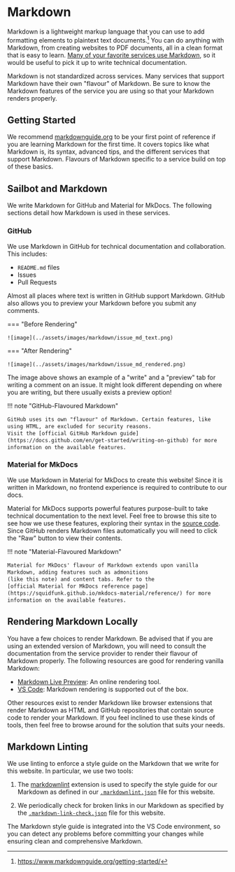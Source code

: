 # Markdown

Markdown is a lightweight markup language that you can use to add formatting elements to plaintext text documents.[^1]
You can do anything with Markdown, from creating websites to PDF documents, all in a clean format that is easy to
learn. [Many of your favorite services use Markdown](https://www.markdownguide.org/tools/), so it would be useful
to pick it up to write technical documentation.

Markdown is not standardized across services. Many services that support Markdown have their
own "flavour" of Markdown. Be sure to know the Markdown features of the service
you are using so that your Markdown renders properly.

## Getting Started

We recommend [markdownguide.org](https://www.markdownguide.org/) to be your first point of reference if you are learning
Markdown for the first time. It covers topics like what Markdown is, its syntax, advanced tips, and the different
services that support Markdown. Flavours of Markdown specific to a service build on top of these basics.

## Sailbot and Markdown

We write Markdown for GitHub and Material for MkDocs. The following sections
detail how Markdown is used in these services.

### GitHub

We use Markdown in GitHub for technical documentation and collaboration. This includes:

- `README.md` files
- Issues
- Pull Requests

Almost all places where text is written in GitHub support Markdown. GitHub also allows you to preview
your Markdown before you submit any comments.

=== "Before Rendering"

    ![image](../assets/images/markdown/issue_md_text.png)

=== "After Rendering"

    ![image](../assets/images/markdown/issue_md_rendered.png)

The image above shows an example of a "write" and a "preview" tab for writing a comment on an issue. It might look
different depending on where you are writing, but there usually exists a preview option!

!!! note "GitHub-Flavoured Markdown"

    GitHub uses its own "flavour" of Markdown. Certain features, like using HTML, are excluded for security reasons.
    Visit the [official GitHub Markdown guide](https://docs.github.com/en/get-started/writing-on-github) for more
    information on the available features.

### Material for MkDocs

We use Markdown in Material for MkDocs to create this website! Since it is written in Markdown, no frontend
experience is required to contribute to our docs.

Material for MkDocs supports powerful features purpose-built to take technical documentation to the next level.
Feel free to browse this site to see how we use these features, exploring their syntax in the
[source code](https://github.com/UBCSailbot/docs/tree/main/docs). Since GitHub renders Markdown files automatically
you will need to click the "Raw" button to view their contents.

!!! note "Material-Flavoured Markdown"

    Material for MkDocs' flavour of Markdown extends upon vanilla Markdown, adding features such as admonitions 
    (like this note) and content tabs. Refer to the
    [official Material for MkDocs reference page](https://squidfunk.github.io/mkdocs-material/reference/) for more
    information on the available features.

## Rendering Markdown Locally

You have a few choices to render Markdown. Be advised that if you are using an extended version of Markdown, you will
need to consult the documentation from the service provider to render their flavour of Markdown properly. The following
resources are good for rendering vanilla Markdown:

- [Markdown Live Preview](https://markdownlivepreview.com/): An online rendering tool.
- [VS Code](https://code.visualstudio.com/docs/languages/markdown#_markdown-preview): Markdown rendering is supported
out of the box.

Other resources exist to render Markdown like browser extensions that render Markdown as HTML and GitHub repositories
that contain source code to render your Markdown. If you feel inclined to use these kinds of tools, then feel free
to browse around for the solution that suits your needs.

## Markdown Linting

We use linting to enforce a style guide on the Markdown that we write for this website. In particular, we use two tools:

1. The [markdownlint](https://marketplace.visualstudio.com/items?itemName=DavidAnson.vscode-markdownlint) extension is
used to specify the style guide for our Markdown as defined in our
[`.markdownlint.json`](https://github.com/UBCSailbot/docs/blob/main/.markdownlint.json) file for this website.

2. We periodically check for broken links in our Markdown as specified by the
[`.markdown-link-check.json`](https://github.com/UBCSailbot/docs/blob/main/.markdown-link-check.json) file for this
website.

The Markdown style guide is integrated into the VS Code environment, so you can detect any problems before committing
your changes while ensuring clean and comprehensive Markdown.

[^1]: <https://www.markdownguide.org/getting-started/>
